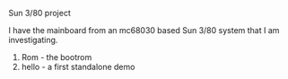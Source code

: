 Sun 3/80 project

I have the mainboard from an mc68030 based Sun 3/80 system
that I am investigating.

1. Rom - the bootrom
2. hello - a first standalone demo
